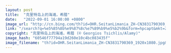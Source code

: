 ```yaml
---
layout: post
title:  "克里特岛上的海滩，希腊"
date:   "2022-09-01 16:00:00 +0800"
image_url: "http://cn.bing.com/th?id=OHR.SeitanLimania_ZH-CN3831790369_1920x1080.jpg&rf=LaDigue_1920x1080.jpg&pid=hp"
link: "/search?q=%e5%85%8b%e9%87%8c%e7%89%b9%e5%b2%9b&form=hpcapt&mkt=zh-cn"
copyright: "克里特岛上的海滩，希腊 (© Georgios Tsichlis/Alamy)"
image_hash: "60546f77794a19d260e10c4bc083435f"
image_filename: "th?id=OHR.SeitanLimania_ZH-CN3831790369_1920x1080.jpg&rf=LaDigue_1920x1080.jpg&pid=hp"
---
```

